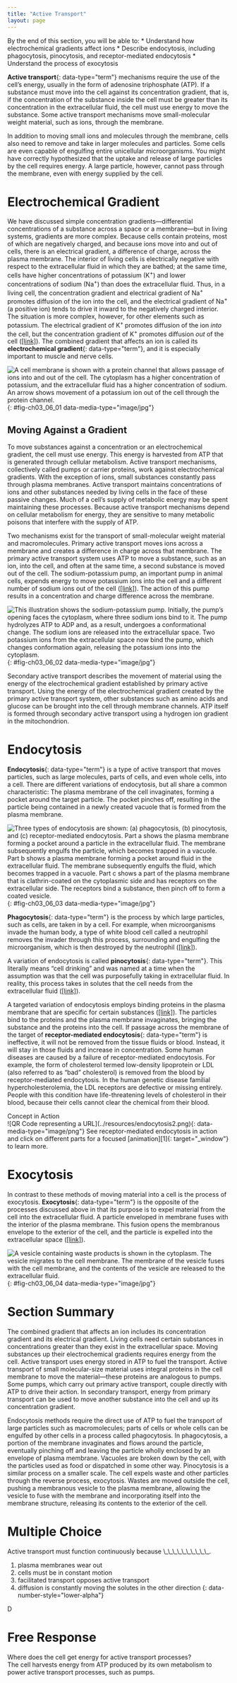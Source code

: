 ```yaml
---
title: "Active Transport"
layout: page
---
```



<div data-type="abstract" markdown="1">
By the end of this section, you will be able to:
* Understand how electrochemical gradients affect ions
* Describe endocytosis, including phagocytosis, pinocytosis, and receptor-mediated endocytosis
* Understand the process of exocytosis

</div>

**Active transport**{: data-type="term"} mechanisms require the use of the cell’s energy, usually in the form of adenosine triphosphate (ATP). If a substance must move into the cell against its concentration gradient, that is, if the concentration of the substance inside the cell must be greater than its concentration in the extracellular fluid, the cell must use energy to move the substance. Some active transport mechanisms move small-molecular weight material, such as ions, through the membrane.

In addition to moving small ions and molecules through the membrane, cells also need to remove and take in larger molecules and particles. Some cells are even capable of engulfing entire unicellular microorganisms. You might have correctly hypothesized that the uptake and release of large particles by the cell requires energy. A large particle, however, cannot pass through the membrane, even with energy supplied by the cell.

# Electrochemical Gradient

We have discussed simple concentration gradients—differential concentrations of a substance across a space or a membrane—but in living systems, gradients are more complex. Because cells contain proteins, most of which are negatively charged, and because ions move into and out of cells, there is an electrical gradient, a difference of charge, across the plasma membrane. The interior of living cells is electrically negative with respect to the extracellular fluid in which they are bathed; at the same time, cells have higher concentrations of potassium (K<sup>+</sup>) and lower concentrations of sodium (Na<sup>+</sup>) than does the extracellular fluid. Thus, in a living cell, the concentration gradient and electrical gradient of Na<sup>+</sup> promotes diffusion of the ion into the cell, and the electrical gradient of Na<sup>+</sup> (a positive ion) tends to drive it inward to the negatively charged interior. The situation is more complex, however, for other elements such as potassium. The electrical gradient of K<sup>+ </sup>promotes diffusion of the ion *into* the cell, but the concentration gradient of K<sup>+</sup> promotes diffusion *out* of the cell ([\[link\]](#fig-ch03_06_01)). The combined gradient that affects an ion is called its **electrochemical gradient**{: data-type="term"}, and it is especially important to muscle and nerve cells.

 ![A cell membrane is shown with a protein channel that allows passage of ions into and out of the cell. The cytoplasm has a higher concentration of potassium, and the extracellular fluid has a higher concentration of sodium. An arrow shows movement of a potassium ion out of the cell through the protein channel.](../resources/Figure_03_06_01.jpg "Electrochemical gradients arise from the combined effects of concentration gradients and electrical gradients. (credit: modification of work by &#x201C;Synaptitude&#x201D;/Wikimedia Commons)"){: #fig-ch03_06_01 data-media-type="image/jpg"}

## Moving Against a Gradient

To move substances against a concentration or an electrochemical gradient, the cell must use energy. This energy is harvested from ATP that is generated through cellular metabolism. Active transport mechanisms, collectively called pumps or carrier proteins, work against electrochemical gradients. With the exception of ions, small substances constantly pass through plasma membranes. Active transport maintains concentrations of ions and other substances needed by living cells in the face of these passive changes. Much of a cell’s supply of metabolic energy may be spent maintaining these processes. Because active transport mechanisms depend on cellular metabolism for energy, they are sensitive to many metabolic poisons that interfere with the supply of ATP.

Two mechanisms exist for the transport of small-molecular weight material and macromolecules. Primary active transport moves ions across a membrane and creates a difference in charge across that membrane. The primary active transport system uses ATP to move a substance, such as an ion, into the cell, and often at the same time, a second substance is moved out of the cell. The sodium-potassium pump, an important pump in animal cells, expends energy to move potassium ions into the cell and a different number of sodium ions out of the cell ([\[link\]](#fig-ch03_06_02)). The action of this pump results in a concentration and charge difference across the membrane.

 ![ This illustration shows the sodium-potassium pump. Initially, the pump&#x2019;s opening faces the cytoplasm, where three sodium ions bind to it. The pump hydrolyzes ATP to ADP and, as a result, undergoes a conformational change. The sodium ions are released into the extracellular space. Two potassium ions from the extracellular space now bind the pump, which changes conformation again, releasing the potassium ions into the cytoplasm.](../resources/Figure_03_06_02.jpg "The sodium-potassium pump move potassium and sodium ions across the plasma membrane. (credit: modification of work by Mariana Ruiz Villarreal)"){: #fig-ch03_06_02 data-media-type="image/jpg"}

Secondary active transport describes the movement of material using the energy of the electrochemical gradient established by primary active transport. Using the energy of the electrochemical gradient created by the primary active transport system, other substances such as amino acids and glucose can be brought into the cell through membrane channels. ATP itself is formed through secondary active transport using a hydrogen ion gradient in the mitochondrion.

# Endocytosis

**Endocytosis**{: data-type="term"} is a type of active transport that moves particles, such as large molecules, parts of cells, and even whole cells, into a cell. There are different variations of endocytosis, but all share a common characteristic: The plasma membrane of the cell invaginates, forming a pocket around the target particle. The pocket pinches off, resulting in the particle being contained in a newly created vacuole that is formed from the plasma membrane.

 ![Three types of endocytosis are shown: (a) phagocytosis, (b) pinocytosis, and (c) receptor-mediated endocytosis. Part a shows the plasma membrane forming a pocket around a particle in the extracellular fluid. The membrane subsequently engulfs the particle, which becomes trapped in a vacuole. Part b shows a plasma membrane forming a pocket around fluid in the extracellular fluid. The membrane subsequently engulfs the fluid, which becomes trapped in a vacuole. Part c shows a part of the plasma membrane that is clathrin-coated on the cytoplasmic side and has receptors on the extracellular side. The receptors bind a substance, then pinch off to form a coated vesicle.](../resources/Figure_03_06_03abc.jpg "Three variations of endocytosis are shown. (a) In one form of endocytosis, phagocytosis, the cell membrane surrounds the particle and pinches off to form an intracellular vacuole. (b) In another type of endocytosis, pinocytosis, the cell membrane surrounds a small volume of fluid and pinches off, forming a vesicle. (c) In receptor-mediated endocytosis, uptake of substances by the cell is targeted to a single type of substance that binds at the receptor on the external cell membrane. (credit: modification of work by Mariana Ruiz Villarreal)"){: #fig-ch03_06_03 data-media-type="image/jpg"}

**Phagocytosis**{: data-type="term"} is the process by which large particles, such as cells, are taken in by a cell. For example, when microorganisms invade the human body, a type of white blood cell called a neutrophil removes the invader through this process, surrounding and engulfing the microorganism, which is then destroyed by the neutrophil ([\[link\]](#fig-ch03_06_03)).

A variation of endocytosis is called **pinocytosis**{: data-type="term"}. This literally means “cell drinking” and was named at a time when the assumption was that the cell was purposefully taking in extracellular fluid. In reality, this process takes in solutes that the cell needs from the extracellular fluid ([\[link\]](#fig-ch03_06_03)).

A targeted variation of endocytosis employs binding proteins in the plasma membrane that are specific for certain substances ([\[link\]](#fig-ch03_06_03)). The particles bind to the proteins and the plasma membrane invaginates, bringing the substance and the proteins into the cell. If passage across the membrane of the target of **receptor-mediated endocytosis**{: data-type="term"} is ineffective, it will not be removed from the tissue fluids or blood. Instead, it will stay in those fluids and increase in concentration. Some human diseases are caused by a failure of receptor-mediated endocytosis. For example, the form of cholesterol termed low-density lipoprotein or LDL (also referred to as “bad” cholesterol) is removed from the blood by receptor-mediated endocytosis. In the human genetic disease familial hypercholesterolemia, the LDL receptors are defective or missing entirely. People with this condition have life-threatening levels of cholesterol in their blood, because their cells cannot clear the chemical from their blood.

<div data-type="note" class="interactive non-majors" data-label="" markdown="1">
<div data-type="title">
Concept in Action
</div>
<span data-type="media" data-alt="QR Code representing a URL"> ![QR Code representing a URL](../resources/endocytosis2.png){: data-media-type="image/png"} </span>
See receptor-mediated endocytosis in action and click on different parts for a focused [animation][1]{: target="_window"} to learn more.

</div>

# Exocytosis

In contrast to these methods of moving material into a cell is the process of exocytosis. **Exocytosis**{: data-type="term"} is the opposite of the processes discussed above in that its purpose is to expel material from the cell into the extracellular fluid. A particle enveloped in membrane fuses with the interior of the plasma membrane. This fusion opens the membranous envelope to the exterior of the cell, and the particle is expelled into the extracellular space ([\[link\]](#fig-ch03_06_04)).

 ![A vesicle containing waste products is shown in the cytoplasm. The vesicle migrates to the cell membrane. The membrane of the vesicle fuses with the cell membrane, and the contents of the vesicle are released to the extracellular fluid.](../resources/Figure_03_06_04.jpg "In exocytosis, a vesicle migrates to the plasma membrane, binds, and releases its contents to the outside of the cell. (credit: modification of work by Mariana Ruiz Villarreal)"){: #fig-ch03_06_04 data-media-type="image/jpg"}

# Section Summary

The combined gradient that affects an ion includes its concentration gradient and its electrical gradient. Living cells need certain substances in concentrations greater than they exist in the extracellular space. Moving substances up their electrochemical gradients requires energy from the cell. Active transport uses energy stored in ATP to fuel the transport. Active transport of small molecular-size material uses integral proteins in the cell membrane to move the material—these proteins are analogous to pumps. Some pumps, which carry out primary active transport, couple directly with ATP to drive their action. In secondary transport, energy from primary transport can be used to move another substance into the cell and up its concentration gradient.

Endocytosis methods require the direct use of ATP to fuel the transport of large particles such as macromolecules; parts of cells or whole cells can be engulfed by other cells in a process called phagocytosis. In phagocytosis, a portion of the membrane invaginates and flows around the particle, eventually pinching off and leaving the particle wholly enclosed by an envelope of plasma membrane. Vacuoles are broken down by the cell, with the particles used as food or dispatched in some other way. Pinocytosis is a similar process on a smaller scale. The cell expels waste and other particles through the reverse process, exocytosis. Wastes are moved outside the cell, pushing a membranous vesicle to the plasma membrane, allowing the vesicle to fuse with the membrane and incorporating itself into the membrane structure, releasing its contents to the exterior of the cell.

# Multiple Choice

<div data-type="exercise">
<div data-type="problem" markdown="1">
Active transport must function continuously because \_\_\_\_\_\_\_\_\_\_.

1.  plasma membranes wear out
2.  cells must be in constant motion
3.  facilitated transport opposes active transport
4.  diffusion is constantly moving the solutes in the other direction
{: data-number-style="lower-alpha"}

</div>
<div data-type="solution" markdown="1">
D

</div>
</div>

# Free Response

<div data-type="exercise">
<div data-type="problem" markdown="1">
Where does the cell get energy for active transport processes?

</div>
<div data-type="solution" markdown="1">
The cell harvests energy from ATP produced by its own metabolism to power active transport processes, such as pumps.

</div>
</div>



[1]: http://openstaxcollege.org/l/endocytosis2
